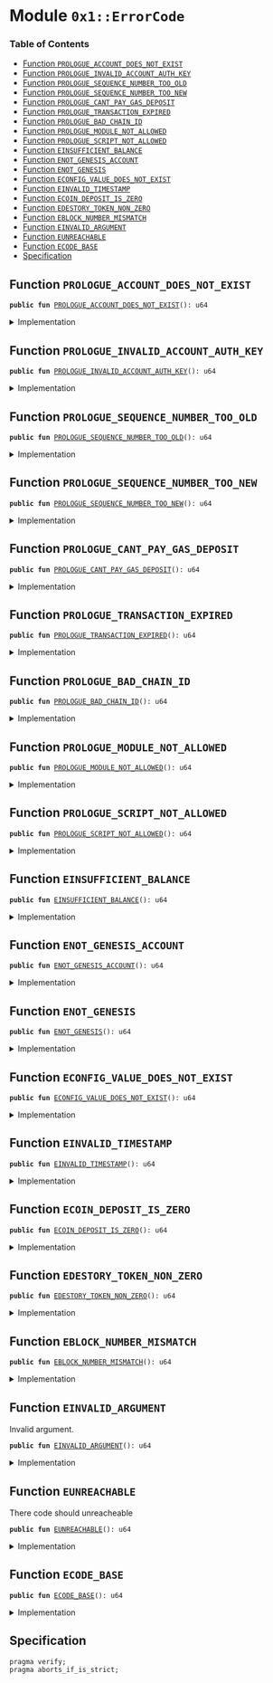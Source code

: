 
<a name="0x1_ErrorCode"></a>

# Module `0x1::ErrorCode`

### Table of Contents

-  [Function `PROLOGUE_ACCOUNT_DOES_NOT_EXIST`](#0x1_ErrorCode_PROLOGUE_ACCOUNT_DOES_NOT_EXIST)
-  [Function `PROLOGUE_INVALID_ACCOUNT_AUTH_KEY`](#0x1_ErrorCode_PROLOGUE_INVALID_ACCOUNT_AUTH_KEY)
-  [Function `PROLOGUE_SEQUENCE_NUMBER_TOO_OLD`](#0x1_ErrorCode_PROLOGUE_SEQUENCE_NUMBER_TOO_OLD)
-  [Function `PROLOGUE_SEQUENCE_NUMBER_TOO_NEW`](#0x1_ErrorCode_PROLOGUE_SEQUENCE_NUMBER_TOO_NEW)
-  [Function `PROLOGUE_CANT_PAY_GAS_DEPOSIT`](#0x1_ErrorCode_PROLOGUE_CANT_PAY_GAS_DEPOSIT)
-  [Function `PROLOGUE_TRANSACTION_EXPIRED`](#0x1_ErrorCode_PROLOGUE_TRANSACTION_EXPIRED)
-  [Function `PROLOGUE_BAD_CHAIN_ID`](#0x1_ErrorCode_PROLOGUE_BAD_CHAIN_ID)
-  [Function `PROLOGUE_MODULE_NOT_ALLOWED`](#0x1_ErrorCode_PROLOGUE_MODULE_NOT_ALLOWED)
-  [Function `PROLOGUE_SCRIPT_NOT_ALLOWED`](#0x1_ErrorCode_PROLOGUE_SCRIPT_NOT_ALLOWED)
-  [Function `EINSUFFICIENT_BALANCE`](#0x1_ErrorCode_EINSUFFICIENT_BALANCE)
-  [Function `ENOT_GENESIS_ACCOUNT`](#0x1_ErrorCode_ENOT_GENESIS_ACCOUNT)
-  [Function `ENOT_GENESIS`](#0x1_ErrorCode_ENOT_GENESIS)
-  [Function `ECONFIG_VALUE_DOES_NOT_EXIST`](#0x1_ErrorCode_ECONFIG_VALUE_DOES_NOT_EXIST)
-  [Function `EINVALID_TIMESTAMP`](#0x1_ErrorCode_EINVALID_TIMESTAMP)
-  [Function `ECOIN_DEPOSIT_IS_ZERO`](#0x1_ErrorCode_ECOIN_DEPOSIT_IS_ZERO)
-  [Function `EDESTORY_TOKEN_NON_ZERO`](#0x1_ErrorCode_EDESTORY_TOKEN_NON_ZERO)
-  [Function `EBLOCK_NUMBER_MISMATCH`](#0x1_ErrorCode_EBLOCK_NUMBER_MISMATCH)
-  [Function `EINVALID_ARGUMENT`](#0x1_ErrorCode_EINVALID_ARGUMENT)
-  [Function `EUNREACHABLE`](#0x1_ErrorCode_EUNREACHABLE)
-  [Function `ECODE_BASE`](#0x1_ErrorCode_ECODE_BASE)
-  [Specification](#0x1_ErrorCode_Specification)



<a name="0x1_ErrorCode_PROLOGUE_ACCOUNT_DOES_NOT_EXIST"></a>

## Function `PROLOGUE_ACCOUNT_DOES_NOT_EXIST`



<pre><code><b>public</b> <b>fun</b> <a href="#0x1_ErrorCode_PROLOGUE_ACCOUNT_DOES_NOT_EXIST">PROLOGUE_ACCOUNT_DOES_NOT_EXIST</a>(): u64
</code></pre>



<details>
<summary>Implementation</summary>


<pre><code><b>public</b> <b>fun</b> <a href="#0x1_ErrorCode_PROLOGUE_ACCOUNT_DOES_NOT_EXIST">PROLOGUE_ACCOUNT_DOES_NOT_EXIST</a>(): u64 {0}
</code></pre>



</details>

<a name="0x1_ErrorCode_PROLOGUE_INVALID_ACCOUNT_AUTH_KEY"></a>

## Function `PROLOGUE_INVALID_ACCOUNT_AUTH_KEY`



<pre><code><b>public</b> <b>fun</b> <a href="#0x1_ErrorCode_PROLOGUE_INVALID_ACCOUNT_AUTH_KEY">PROLOGUE_INVALID_ACCOUNT_AUTH_KEY</a>(): u64
</code></pre>



<details>
<summary>Implementation</summary>


<pre><code><b>public</b> <b>fun</b> <a href="#0x1_ErrorCode_PROLOGUE_INVALID_ACCOUNT_AUTH_KEY">PROLOGUE_INVALID_ACCOUNT_AUTH_KEY</a>(): u64 {1}
</code></pre>



</details>

<a name="0x1_ErrorCode_PROLOGUE_SEQUENCE_NUMBER_TOO_OLD"></a>

## Function `PROLOGUE_SEQUENCE_NUMBER_TOO_OLD`



<pre><code><b>public</b> <b>fun</b> <a href="#0x1_ErrorCode_PROLOGUE_SEQUENCE_NUMBER_TOO_OLD">PROLOGUE_SEQUENCE_NUMBER_TOO_OLD</a>(): u64
</code></pre>



<details>
<summary>Implementation</summary>


<pre><code><b>public</b> <b>fun</b> <a href="#0x1_ErrorCode_PROLOGUE_SEQUENCE_NUMBER_TOO_OLD">PROLOGUE_SEQUENCE_NUMBER_TOO_OLD</a>(): u64 {2}
</code></pre>



</details>

<a name="0x1_ErrorCode_PROLOGUE_SEQUENCE_NUMBER_TOO_NEW"></a>

## Function `PROLOGUE_SEQUENCE_NUMBER_TOO_NEW`



<pre><code><b>public</b> <b>fun</b> <a href="#0x1_ErrorCode_PROLOGUE_SEQUENCE_NUMBER_TOO_NEW">PROLOGUE_SEQUENCE_NUMBER_TOO_NEW</a>(): u64
</code></pre>



<details>
<summary>Implementation</summary>


<pre><code><b>public</b> <b>fun</b> <a href="#0x1_ErrorCode_PROLOGUE_SEQUENCE_NUMBER_TOO_NEW">PROLOGUE_SEQUENCE_NUMBER_TOO_NEW</a>(): u64 {3}
</code></pre>



</details>

<a name="0x1_ErrorCode_PROLOGUE_CANT_PAY_GAS_DEPOSIT"></a>

## Function `PROLOGUE_CANT_PAY_GAS_DEPOSIT`



<pre><code><b>public</b> <b>fun</b> <a href="#0x1_ErrorCode_PROLOGUE_CANT_PAY_GAS_DEPOSIT">PROLOGUE_CANT_PAY_GAS_DEPOSIT</a>(): u64
</code></pre>



<details>
<summary>Implementation</summary>


<pre><code><b>public</b> <b>fun</b> <a href="#0x1_ErrorCode_PROLOGUE_CANT_PAY_GAS_DEPOSIT">PROLOGUE_CANT_PAY_GAS_DEPOSIT</a>(): u64 {4}
</code></pre>



</details>

<a name="0x1_ErrorCode_PROLOGUE_TRANSACTION_EXPIRED"></a>

## Function `PROLOGUE_TRANSACTION_EXPIRED`



<pre><code><b>public</b> <b>fun</b> <a href="#0x1_ErrorCode_PROLOGUE_TRANSACTION_EXPIRED">PROLOGUE_TRANSACTION_EXPIRED</a>(): u64
</code></pre>



<details>
<summary>Implementation</summary>


<pre><code><b>public</b> <b>fun</b> <a href="#0x1_ErrorCode_PROLOGUE_TRANSACTION_EXPIRED">PROLOGUE_TRANSACTION_EXPIRED</a>(): u64 {5}
</code></pre>



</details>

<a name="0x1_ErrorCode_PROLOGUE_BAD_CHAIN_ID"></a>

## Function `PROLOGUE_BAD_CHAIN_ID`



<pre><code><b>public</b> <b>fun</b> <a href="#0x1_ErrorCode_PROLOGUE_BAD_CHAIN_ID">PROLOGUE_BAD_CHAIN_ID</a>(): u64
</code></pre>



<details>
<summary>Implementation</summary>


<pre><code><b>public</b> <b>fun</b> <a href="#0x1_ErrorCode_PROLOGUE_BAD_CHAIN_ID">PROLOGUE_BAD_CHAIN_ID</a>(): u64 {6}
</code></pre>



</details>

<a name="0x1_ErrorCode_PROLOGUE_MODULE_NOT_ALLOWED"></a>

## Function `PROLOGUE_MODULE_NOT_ALLOWED`



<pre><code><b>public</b> <b>fun</b> <a href="#0x1_ErrorCode_PROLOGUE_MODULE_NOT_ALLOWED">PROLOGUE_MODULE_NOT_ALLOWED</a>(): u64
</code></pre>



<details>
<summary>Implementation</summary>


<pre><code><b>public</b> <b>fun</b> <a href="#0x1_ErrorCode_PROLOGUE_MODULE_NOT_ALLOWED">PROLOGUE_MODULE_NOT_ALLOWED</a>(): u64 {7}
</code></pre>



</details>

<a name="0x1_ErrorCode_PROLOGUE_SCRIPT_NOT_ALLOWED"></a>

## Function `PROLOGUE_SCRIPT_NOT_ALLOWED`



<pre><code><b>public</b> <b>fun</b> <a href="#0x1_ErrorCode_PROLOGUE_SCRIPT_NOT_ALLOWED">PROLOGUE_SCRIPT_NOT_ALLOWED</a>(): u64
</code></pre>



<details>
<summary>Implementation</summary>


<pre><code><b>public</b> <b>fun</b> <a href="#0x1_ErrorCode_PROLOGUE_SCRIPT_NOT_ALLOWED">PROLOGUE_SCRIPT_NOT_ALLOWED</a>(): u64 {8}
</code></pre>



</details>

<a name="0x1_ErrorCode_EINSUFFICIENT_BALANCE"></a>

## Function `EINSUFFICIENT_BALANCE`



<pre><code><b>public</b> <b>fun</b> <a href="#0x1_ErrorCode_EINSUFFICIENT_BALANCE">EINSUFFICIENT_BALANCE</a>(): u64
</code></pre>



<details>
<summary>Implementation</summary>


<pre><code><b>public</b> <b>fun</b> <a href="#0x1_ErrorCode_EINSUFFICIENT_BALANCE">EINSUFFICIENT_BALANCE</a>(): u64 {10}
</code></pre>



</details>

<a name="0x1_ErrorCode_ENOT_GENESIS_ACCOUNT"></a>

## Function `ENOT_GENESIS_ACCOUNT`



<pre><code><b>public</b> <b>fun</b> <a href="#0x1_ErrorCode_ENOT_GENESIS_ACCOUNT">ENOT_GENESIS_ACCOUNT</a>(): u64
</code></pre>



<details>
<summary>Implementation</summary>


<pre><code><b>public</b> <b>fun</b> <a href="#0x1_ErrorCode_ENOT_GENESIS_ACCOUNT">ENOT_GENESIS_ACCOUNT</a>(): u64 {11}
</code></pre>



</details>

<a name="0x1_ErrorCode_ENOT_GENESIS"></a>

## Function `ENOT_GENESIS`



<pre><code><b>public</b> <b>fun</b> <a href="#0x1_ErrorCode_ENOT_GENESIS">ENOT_GENESIS</a>(): u64
</code></pre>



<details>
<summary>Implementation</summary>


<pre><code><b>public</b> <b>fun</b> <a href="#0x1_ErrorCode_ENOT_GENESIS">ENOT_GENESIS</a>(): u64 {12}
</code></pre>



</details>

<a name="0x1_ErrorCode_ECONFIG_VALUE_DOES_NOT_EXIST"></a>

## Function `ECONFIG_VALUE_DOES_NOT_EXIST`



<pre><code><b>public</b> <b>fun</b> <a href="#0x1_ErrorCode_ECONFIG_VALUE_DOES_NOT_EXIST">ECONFIG_VALUE_DOES_NOT_EXIST</a>(): u64
</code></pre>



<details>
<summary>Implementation</summary>


<pre><code><b>public</b> <b>fun</b> <a href="#0x1_ErrorCode_ECONFIG_VALUE_DOES_NOT_EXIST">ECONFIG_VALUE_DOES_NOT_EXIST</a>(): u64 {13}
</code></pre>



</details>

<a name="0x1_ErrorCode_EINVALID_TIMESTAMP"></a>

## Function `EINVALID_TIMESTAMP`



<pre><code><b>public</b> <b>fun</b> <a href="#0x1_ErrorCode_EINVALID_TIMESTAMP">EINVALID_TIMESTAMP</a>(): u64
</code></pre>



<details>
<summary>Implementation</summary>


<pre><code><b>public</b> <b>fun</b> <a href="#0x1_ErrorCode_EINVALID_TIMESTAMP">EINVALID_TIMESTAMP</a>(): u64 {14}
</code></pre>



</details>

<a name="0x1_ErrorCode_ECOIN_DEPOSIT_IS_ZERO"></a>

## Function `ECOIN_DEPOSIT_IS_ZERO`



<pre><code><b>public</b> <b>fun</b> <a href="#0x1_ErrorCode_ECOIN_DEPOSIT_IS_ZERO">ECOIN_DEPOSIT_IS_ZERO</a>(): u64
</code></pre>



<details>
<summary>Implementation</summary>


<pre><code><b>public</b> <b>fun</b> <a href="#0x1_ErrorCode_ECOIN_DEPOSIT_IS_ZERO">ECOIN_DEPOSIT_IS_ZERO</a>(): u64 {15}
</code></pre>



</details>

<a name="0x1_ErrorCode_EDESTORY_TOKEN_NON_ZERO"></a>

## Function `EDESTORY_TOKEN_NON_ZERO`



<pre><code><b>public</b> <b>fun</b> <a href="#0x1_ErrorCode_EDESTORY_TOKEN_NON_ZERO">EDESTORY_TOKEN_NON_ZERO</a>(): u64
</code></pre>



<details>
<summary>Implementation</summary>


<pre><code><b>public</b> <b>fun</b> <a href="#0x1_ErrorCode_EDESTORY_TOKEN_NON_ZERO">EDESTORY_TOKEN_NON_ZERO</a>(): u64 {16}
</code></pre>



</details>

<a name="0x1_ErrorCode_EBLOCK_NUMBER_MISMATCH"></a>

## Function `EBLOCK_NUMBER_MISMATCH`



<pre><code><b>public</b> <b>fun</b> <a href="#0x1_ErrorCode_EBLOCK_NUMBER_MISMATCH">EBLOCK_NUMBER_MISMATCH</a>(): u64
</code></pre>



<details>
<summary>Implementation</summary>


<pre><code><b>public</b> <b>fun</b> <a href="#0x1_ErrorCode_EBLOCK_NUMBER_MISMATCH">EBLOCK_NUMBER_MISMATCH</a>(): u64 {17}
</code></pre>



</details>

<a name="0x1_ErrorCode_EINVALID_ARGUMENT"></a>

## Function `EINVALID_ARGUMENT`

Invalid argument.


<pre><code><b>public</b> <b>fun</b> <a href="#0x1_ErrorCode_EINVALID_ARGUMENT">EINVALID_ARGUMENT</a>(): u64
</code></pre>



<details>
<summary>Implementation</summary>


<pre><code><b>public</b> <b>fun</b> <a href="#0x1_ErrorCode_EINVALID_ARGUMENT">EINVALID_ARGUMENT</a>(): u64 {18}
</code></pre>



</details>

<a name="0x1_ErrorCode_EUNREACHABLE"></a>

## Function `EUNREACHABLE`

There code should unreacheable


<pre><code><b>public</b> <b>fun</b> <a href="#0x1_ErrorCode_EUNREACHABLE">EUNREACHABLE</a>(): u64
</code></pre>



<details>
<summary>Implementation</summary>


<pre><code><b>public</b> <b>fun</b> <a href="#0x1_ErrorCode_EUNREACHABLE">EUNREACHABLE</a>(): u64 {19}
</code></pre>



</details>

<a name="0x1_ErrorCode_ECODE_BASE"></a>

## Function `ECODE_BASE`



<pre><code><b>public</b> <b>fun</b> <a href="#0x1_ErrorCode_ECODE_BASE">ECODE_BASE</a>(): u64
</code></pre>



<details>
<summary>Implementation</summary>


<pre><code><b>public</b> <b>fun</b> <a href="#0x1_ErrorCode_ECODE_BASE">ECODE_BASE</a>(): u64 {100}
</code></pre>



</details>

<a name="0x1_ErrorCode_Specification"></a>

## Specification



<pre><code>pragma verify;
pragma aborts_if_is_strict;
</code></pre>
